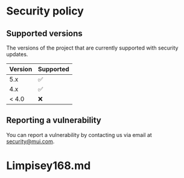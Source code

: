 # Security policy

## Supported versions

The versions of the project that are currently supported with security updates.

| Version | Supported          |
| ------- | ------------------ |
| 5.x     | :white_check_mark: |
| 4.x     | :white_check_mark: |
| < 4.0   | :x:                |

## Reporting a vulnerability

You can report a vulnerability by contacting us via email at [security@mui.com](mailto:security@mui.com).
# Limpisey168.md
